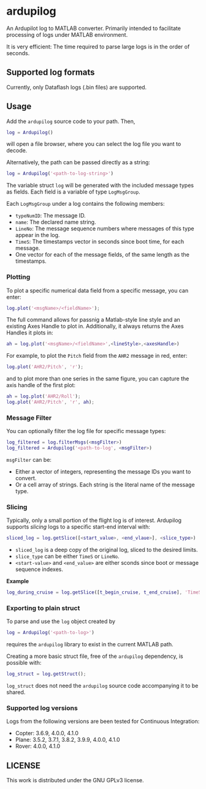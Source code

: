# ardupilog
An Ardupilot log to MATLAB converter. Primarily intended to facilitate processing of logs under MATLAB environment.

It is very efficient: The time required to parse large logs is in the order of seconds.

## Supported log formats
Currently, only Dataflash logs (.bin files) are supported.

## Usage
Add the `ardupilog` source code to your path.
Then,
```matlab
log = Ardupilog()
```
will open a file browser, where you can select the log file you want to decode.

Alternatively, the path can be passed directly as a string:
```matlab
log = Ardupilog('<path-to-log-string>')
```

The variable struct `log` will be generated with the included message types as fields.
Each field is a variable of type `LogMsgGroup`.

Each `LogMsgGroup` under a log contains the following members:
* `typeNumID`: The message ID.
* `name`: The declared name string.
* `LineNo`: The message sequence numbers where messages of this type appear in the log.
* `TimeS`: The timestamps vector in seconds since boot time, for each message.
* One vector for each of the message fields, of the same length as the timestamps.

### Plotting
To plot a specific numerical data field from a specific message, you can enter:
```matlab
log.plot('<msgName>/<fieldName>');
```

The full command allows for passnig a Matlab-style line style and an existing Axes Handle to plot in.
Additionally, it always returns the Axes Handles it plots in:
```matlab
ah = log.plot('<msgName>/<fieldName>',<lineStyle>,<axesHandle>)
```

For example, to plot the `Pitch` field from the `AHR2` message in red, enter:
```matlab
log.plot('AHR2/Pitch', 'r');
```

and to plot more than one series in the same figure, you can capture the axis handle of the first plot:
```matlab
ah = log.plot('AHR2/Roll');
log.plot('AHR2/Pitch', 'r', ah);
```

### Message Filter
You can optionally filter the log file for specific message types:
```matlab
log_filtered = log.filterMsgs(<msgFilter>)
log_filtered = Ardupilog('<path-to-log', <msgFilter>)
```

`msgFilter` can be:
* Either a vector of integers, representing the message IDs you want to convert.
* Or a cell array of strings. Each string is the literal name of the message type.

### Slicing
Typically, only a small portion of the flight log is of interest. Ardupilog supports *slicing* logs to a specific start-end interval with:
```matlab
sliced_log = log.getSlice([<start_value>, <end_vlaue>], <slice_type>)
```
* `sliced_log` is a deep copy of the original log, sliced to the desired limits.
* `slice_type` can be either `TimeS` or `LineNo`.
* `<start-value>` and `<end_value>` are either sconds since boot or message sequence indexes.

**Example**
```matlab
log_during_cruise = log.getSlice([t_begin_cruise, t_end_cruise], 'TimeS')
```

### Exporting to plain struct
To parse and use the `log` object created by
```matlab
log = Ardupilog('<path-to-log>')
```
requires the `ardupilog` library to exist in the current MATLAB path.

Creating a more basic struct file, free of the `ardupilog` dependency, is possible with:
```matlab
log_struct = log.getStruct();
```
`log_struct` does not need the `ardupilog` source code accompanying it to be shared.

### Supported log versions
Logs from the following versions are been tested for Continuous Integration:
* Copter: 3.6.9, 4.0.0, 4.1.0
* Plane: 3.5.2, 3.7.1, 3.8.2, 3.9.9, 4.0.0, 4.1.0
* Rover: 4.0.0, 4.1.0

## LICENSE
This work is distributed under the GNU GPLv3 license.
